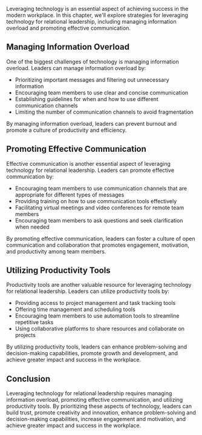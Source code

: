 
Leveraging technology is an essential aspect of achieving success in the modern workplace. In this chapter, we'll explore strategies for leveraging technology for relational leadership, including managing information overload and promoting effective communication.

Managing Information Overload
-----------------------------

One of the biggest challenges of technology is managing information overload. Leaders can manage information overload by:

* Prioritizing important messages and filtering out unnecessary information
* Encouraging team members to use clear and concise communication
* Establishing guidelines for when and how to use different communication channels
* Limiting the number of communication channels to avoid fragmentation

By managing information overload, leaders can prevent burnout and promote a culture of productivity and efficiency.

Promoting Effective Communication
---------------------------------

Effective communication is another essential aspect of leveraging technology for relational leadership. Leaders can promote effective communication by:

* Encouraging team members to use communication channels that are appropriate for different types of messages
* Providing training on how to use communication tools effectively
* Facilitating virtual meetings and video conferences for remote team members
* Encouraging team members to ask questions and seek clarification when needed

By promoting effective communication, leaders can foster a culture of open communication and collaboration that promotes engagement, motivation, and productivity among team members.

Utilizing Productivity Tools
----------------------------

Productivity tools are another valuable resource for leveraging technology for relational leadership. Leaders can utilize productivity tools by:

* Providing access to project management and task tracking tools
* Offering time management and scheduling tools
* Encouraging team members to use automation tools to streamline repetitive tasks
* Using collaborative platforms to share resources and collaborate on projects

By utilizing productivity tools, leaders can enhance problem-solving and decision-making capabilities, promote growth and development, and achieve greater impact and success in the workplace.

Conclusion
----------

Leveraging technology for relational leadership requires managing information overload, promoting effective communication, and utilizing productivity tools. By prioritizing these aspects of technology, leaders can build trust, promote creativity and innovation, enhance problem-solving and decision-making capabilities, increase engagement and motivation, and achieve greater impact and success in the workplace.
